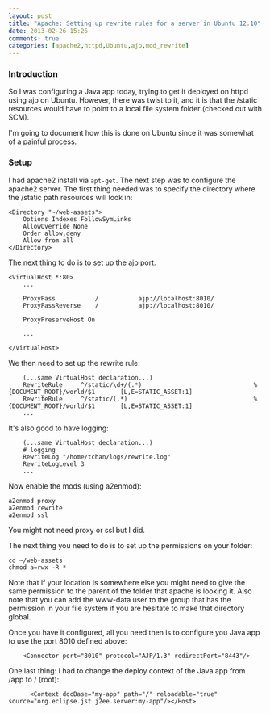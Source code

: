 ```yaml
---
layout: post
title: "Apache: Setting up rewrite rules for a server in Ubuntu 12.10"
date: 2013-02-26 15:26
comments: true
categories: [apache2,httpd,Ubuntu,ajp,mod_rewrite]
--- 
```

### Introduction
So I was configuring a Java app today, trying to get it deployed on httpd using ajp on Ubuntu. However, there was twist to it, and it is that the /static resources would have to point to a local file system folder (checked out with SCM).

I'm going to document how this is done on Ubuntu since it was somewhat of a painful process.

### Setup
I had apache2 install via ```apt-get```. The next step was to configure the apache2 server. The first thing needed was to specify the directory where the /static path resources will look in:

```
<Directory "~/web-assets">
    Options Indexes FollowSymLinks
    AllowOverride None
    Order allow,deny
    Allow from all
</Directory>
```

The next thing to do is to set up the ajp port.

```
<VirtualHost *:80>
	...
	
	ProxyPass 			/ 			ajp://localhost:8010/
	ProxyPassReverse 	/ 			ajp://localhost:8010/

	ProxyPreserveHost On

	...
		
</VirtualHost>
```

We then need to set up the rewrite rule:

```
	(...same VirtualHost declaration...)
	RewriteRule		^/static/\d+/(.*)                              	%{DOCUMENT_ROOT}/world/$1		[L,E=STATIC_ASSET:1]
	RewriteRule		^/static/(.*)                               	%{DOCUMENT_ROOT}/world/$1		[L,E=STATIC_ASSET:1]
	...
```

It's also good to have logging:

```
	(...same VirtualHost declaration...)
	# logging
	RewriteLog "/home/tchan/logs/rewrite.log"
	RewriteLogLevel 3
	...
```

Now enable the mods (using a2enmod):
```
a2enmod proxy
a2enmod rewrite
a2enmod ssl
```

You might not need proxy or ssl but I did.

The next thing you need to do is to set up the permissions on your folder:

```
cd ~/web-assets
chmod a=rwx -R *
```

Note that if your location is somewhere else you might need to give the same permission to the parent of the folder that apache is looking it.
Also note that you can add the www-data user to the group that has the permission in your file system if you are hesitate to make that directory global.

Once you have it configured, all you need then is to configure you Java app to use the port 8010 defined above:

```
    <Connector port="8010" protocol="AJP/1.3" redirectPort="8443"/>
```

One last thing: I had to change the deploy context of the Java app from /app to / (root):
```
      <Context docBase="my-app" path="/" reloadable="true" source="org.eclipse.jst.j2ee.server:my-app"/></Host>
```

